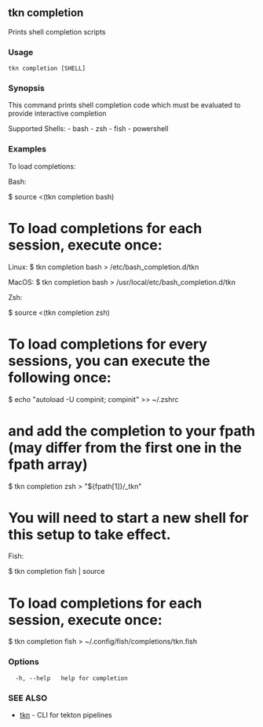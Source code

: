## tkn completion

Prints shell completion scripts

### Usage

```
tkn completion [SHELL]
```

### Synopsis

This command prints shell completion code which must be evaluated to provide
interactive completion

Supported Shells:
	- bash
	- zsh
	- fish
	- powershell


### Examples

To load completions:

Bash:

$ source <(tkn completion bash)

# To load completions for each session, execute once:
Linux:
  $ tkn completion bash > /etc/bash_completion.d/tkn

MacOS:
  $ tkn completion bash > /usr/local/etc/bash_completion.d/tkn

Zsh:

$ source <(tkn completion zsh)

# To load completions for every sessions, you can execute the following once:

$ echo "autoload -U compinit; compinit" >> ~/.zshrc

# and add the completion to your fpath (may differ from the first one in the fpath array)
$ tkn completion zsh > "${fpath[1]}/_tkn"

# You will need to start a new shell for this setup to take effect.

Fish:

$ tkn completion fish | source

# To load completions for each session, execute once:
$ tkn completion fish > ~/.config/fish/completions/tkn.fish


### Options

```
  -h, --help   help for completion
```

### SEE ALSO

* [tkn](tkn.md)	 - CLI for tekton pipelines

